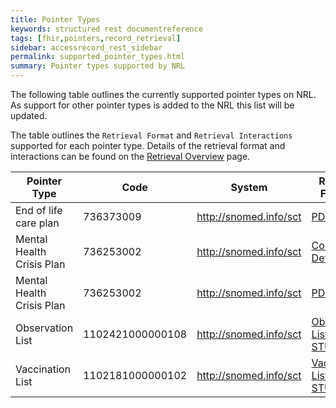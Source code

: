 ```yaml
---
title: Pointer Types
keywords: structured rest documentreference
tags: [fhir,pointers,record_retrieval]
sidebar: accessrecord_rest_sidebar
permalink: supported_pointer_types.html
summary: Pointer types supported by NRL
---
```


The following table outlines the currently supported pointer types on NRL. As support for other pointer types is added to the NRL this list will be updated.

The table outlines the `Retrieval Format` and `Retrieval Interactions` supported for each pointer type. Details of the retrieval format and interactions can be found on the [Retrieval Overview](retrieval_overview.html) page.

| Pointer Type | Code | System | Retrieval Formats | Retrieval Interactions |
| --- | --- | --- | --- | --- |
| End of life care plan | 736373009 | http://snomed.info/sct | [PDF](retreival_unstructured_document.html) | [SSP Read](retrieval_ssp.html) |
| Mental Health Crisis Plan | 736253002 | http://snomed.info/sct | [Contact Details](retrieval_contact_details.html) | [Public Web](retrieval_http_unsecure.html) |
| Mental Health Crisis Plan | 736253002 | http://snomed.info/sct | [PDF](retreival_unstructured_document.html) | [SSP Read](retrieval_ssp.html) |
| Observation List | 1102421000000108 | http://snomed.info/sct | [Observation List - FHIR STU3 v1](retrieval_observations_fhir_stu3.html) | [SSP Read](retrieval_ssp.html) |
| Vaccination List | 1102181000000102 | http://snomed.info/sct | [Vaccination List - FHIR STU3 v1](retrieval_vaccinations_fhir_stu3.html) | [SSP Read](retrieval_ssp.html) |

